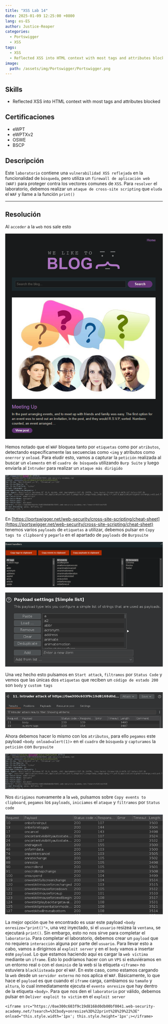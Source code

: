 ```yaml
---
title: "XSS Lab 14"
date: 2025-01-09 12:25:00 +0800
lang: es-ES
author: Justice-Reaper
categories:
  - Portswigger
  - XSS
tags:
  - XSS
  - Reflected XSS into HTML context with most tags and attributes blocked
image:
  path: /assets/img/Portswigger/Portswigger.png
---
```


## Skills

- Reflected XSS into HTML context with most tags and attributes blocked

## Certificaciones

- eWPT
- eWPTXv2
- OSWE
- BSCP
  
## Descripción

Este `laboratorio` contiene una `vulnerabilidad XSS reflejada` en la funcionalidad de `búsqueda`, pero utiliza un `firewall de aplicación web (WAF)` para proteger contra los vectores comunes de `XSS`. Para `resolver` el laboratorio, debemos realizar un `ataque de cross-site scripting` que `eluda` el `WAF` y llame a la función `print()`

---

## Resolución

Al `acceder` a la `web` nos sale esto

![](/assets/img/XSS-Lab-14/image_1.png)

Hemos notado que el `WAF` bloquea tanto por `etiquetas` como por `atributos`, detectando específicamente las secuencias como `<img` y atributos como `onerror` y `onload`. Para eludir esto, vamos a capturar la `petición` realizada al buscar un `elemento` en el `cuadro de búsqueda` utilizando `Burp Suite` y luego enviarla al `Intruder` para realizar un `ataque más dirigido`

![](/assets/img/XSS-Lab-14/image_2.png)

En [https://portswigger.net/web-security/cross-site-scripting/cheat-sheet](https://portswigger.net/web-security/cross-site-scripting/cheat-sheet) tenemos varios `payloads` de `etiquetas` a utilizar, debemos pulsar en `Copy tags to clipboard` y `pegarlo` en el apartado de `payloads` de `Burpsuite`

![](/assets/img/XSS-Lab-14/image_3.png)

![](/assets/img/XSS-Lab-14/image_4.png)

Una vez hecho esto pulsamos en `Start attack`, `filtramos` por `Status Code` y vemos que las únicas dos `etiquetas` que reciben un `código de estado 200` son `body` y `custom tags`

![](/assets/img/XSS-Lab-14/image_5.png)

Ahora debemos hacer lo mismo con los `atributos`, para ello `pegamos` este payload `<body onload=alert(1)>` en el `cuadro` de `búsqueda` y `capturamos` la `petición` con `Burpsuite`

![](/assets/img/XSS-Lab-14/image_6.png)

Nos `dirigimos` nuevamente a la `web`, pulsamos sobre `Copy events to clipboard`, `pegamos` los `payloads`, `iniciamos` el `ataque` y `filtramos` por `Status code`

![](/assets/img/XSS-Lab-14/image_7.png)

La mejor opción que he encontrado es usar este payload `<body onresize="print()">`, una vez inyectado, si el `usuario` resizea la `ventana`, se ejecutará `print()`. Sin embargo, esto no nos sirve para completar el `laboratorio`. Para completar el laboratorio, debemos crear un `payload` que no requiera `interacción` alguna por parte del `usuario`. Para llevar esto a cabo, vamos a dirigirnos al `exploit server` y en el `body` vamos a insertar este `payload`. Lo que estamos haciendo aquí es cargar la `web víctima` mediante un `iframe`. Esto lo podríamos hacer con un `VPS` si estuviéramos en un entorno real o con el `dominio` de la web si la etiqueta `<iframe>` no estuviera `blacklisteada` por el `WAF`. En este caso, como estamos cargando la `web` desde un `servidor externo` no nos aplica el `WAF`. Básicamente, lo que hace el `payload` es que cuando el `iframe` carga, cambiamos su `tamaño` y `altura`, lo cual inmediatamente ejecuta el `evento onresize` que hay dentro de la etiqueta `<body>`. Para que nos den el `laboratorio` por válido, debemos pulsar en `Deliver exploit to victim` en el `exploit server`

```
<iframe src="https://0ae300c603f9c19d8168d0db00bf0041.web-security-academy.net/?search=%3Cbody+onresize%3D%22print%28%29%22%3E" onload="this.style.width='1px'; this.style.height='1px';></iframe>
```
